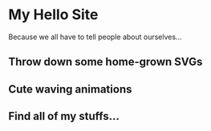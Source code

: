 # My Hello Site

Because we all have to tell people about ourselves...

## Throw down some home-grown SVGs

## Cute waving animations

## Find all of my stuffs...
